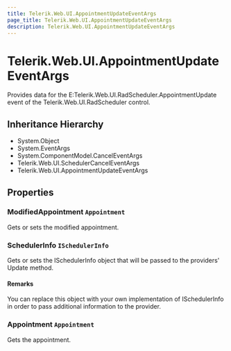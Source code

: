 ```yaml
---
title: Telerik.Web.UI.AppointmentUpdateEventArgs
page_title: Telerik.Web.UI.AppointmentUpdateEventArgs
description: Telerik.Web.UI.AppointmentUpdateEventArgs
---
```


# Telerik.Web.UI.AppointmentUpdateEventArgs

Provides data for the E:Telerik.Web.UI.RadScheduler.AppointmentUpdate event of the Telerik.Web.UI.RadScheduler control.

## Inheritance Hierarchy

* System.Object
* System.EventArgs
* System.ComponentModel.CancelEventArgs
* Telerik.Web.UI.SchedulerCancelEventArgs
* Telerik.Web.UI.AppointmentUpdateEventArgs

## Properties

###  ModifiedAppointment `Appointment`

Gets or sets the modified appointment.

###  SchedulerInfo `ISchedulerInfo`

Gets or sets the ISchedulerInfo object
            that will be passed to the providers' Update method.

#### Remarks
You can replace this object with your own implementation of
            ISchedulerInfo in order
            to pass additional information to the provider.

###  Appointment `Appointment`

Gets the appointment.

